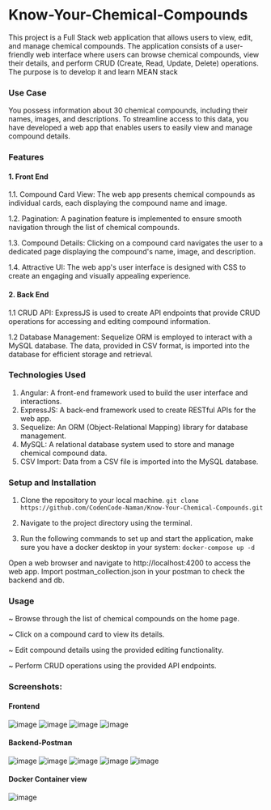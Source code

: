 # Know-Your-Chemical-Compounds
This project is a Full Stack web application that allows users to view, edit, and manage chemical compounds. The application consists of a user-friendly web interface where users can browse chemical compounds, view their details, and perform CRUD (Create, Read, Update, Delete) operations. The purpose is to develop it and learn MEAN stack

### Use Case
You possess information about 30 chemical compounds, including their names, images, and descriptions. To streamline access to this data, you have developed a web app that enables users to easily view and manage compound details.

### Features
#### 1. Front End
1.1. Compound Card View: The web app presents chemical compounds as individual cards, each displaying the compound name and image.

1.2. Pagination: A pagination feature is implemented to ensure smooth navigation through the list of chemical compounds.

1.3. Compound Details: Clicking on a compound card navigates the user to a dedicated page displaying the compound's name, image, and description.

1.4. Attractive UI: The web app's user interface is designed with CSS to create an engaging and visually appealing experience.

#### 2. Back End
1.1 CRUD API: ExpressJS is used to create API endpoints that provide CRUD operations for accessing and editing compound information.

1.2 Database Management: Sequelize ORM is employed to interact with a MySQL database. The data, provided in CSV format, is imported into the database for efficient storage and retrieval.

### Technologies Used
1. Angular: A front-end framework used to build the user interface and interactions.
2. ExpressJS: A back-end framework used to create RESTful APIs for the web app.
3. Sequelize: An ORM (Object-Relational Mapping) library for database management.
4. MySQL: A relational database system used to store and manage chemical compound data.
5. CSV Import: Data from a CSV file is imported into the MySQL database.

### Setup and Installation
1. Clone the repository to your local machine.
   ``` git clone https://github.com/CodenCode-Naman/Know-Your-Chemical-Compounds.git ```
   
2. Navigate to the project directory using the terminal.
3. Run the following commands to set up and start the application, make sure you have a docker desktop in your system:
   ``` docker-compose up -d ```
   
Open a web browser and navigate to http://localhost:4200 to access the web app.
Import postman_collection.json in your postman to check the backend and db.

### Usage
 ~ Browse through the list of chemical compounds on the home page.

 ~ Click on a compound card to view its details.
 
 ~ Edit compound details using the provided editing functionality.
 
 ~ Perform CRUD operations using the provided API endpoints.

### Screenshots:
#### Frontend
![image](https://github.com/CodenCode-Naman/Know-Your-Chemical-Compounds/assets/69742938/800d758c-612a-4ffb-b6c1-0d4c8082eee8)
![image](https://github.com/CodenCode-Naman/Know-Your-Chemical-Compounds/assets/69742938/6109975f-8d36-4d31-ae91-4b75a9642d3e)
![image](https://github.com/CodenCode-Naman/Know-Your-Chemical-Compounds/assets/69742938/f3524c49-13e7-4e6e-9fda-571163c85e46)
![image](https://github.com/CodenCode-Naman/Know-Your-Chemical-Compounds/assets/69742938/c84e01a7-2130-46d1-8070-3522abda34b3)

#### Backend-Postman
![image](https://github.com/CodenCode-Naman/Know-Your-Chemical-Compounds/assets/69742938/105cbddc-9416-44b4-9b56-5420b5454bb2)
![image](https://github.com/CodenCode-Naman/Know-Your-Chemical-Compounds/assets/69742938/1d579d04-bb9a-4b4d-9b76-44fc29edbe0d)
![image](https://github.com/CodenCode-Naman/Know-Your-Chemical-Compounds/assets/69742938/fc564d9c-bd88-4280-8b61-834986cfd8f3)
![image](https://github.com/CodenCode-Naman/Know-Your-Chemical-Compounds/assets/69742938/1baf917a-419c-4fe3-9346-d694c1df4102)
![image](https://github.com/CodenCode-Naman/Know-Your-Chemical-Compounds/assets/69742938/185ada74-7b87-4fc5-90be-2adb34df2898)

#### Docker Container view
![image](https://github.com/CodenCode-Naman/Know-Your-Chemical-Compounds/assets/69742938/780d0c3c-399a-4699-83fc-0ca27830e379)



